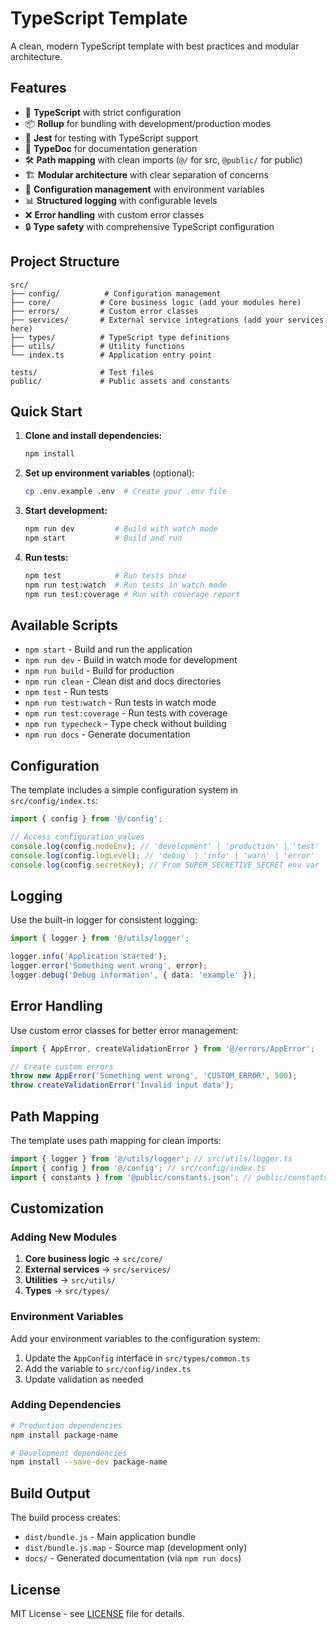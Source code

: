 # TypeScript Template

A clean, modern TypeScript template with best practices and modular architecture.

## Features

- 🚀 **TypeScript** with strict configuration
- 📦 **Rollup** for bundling with development/production modes
- 🧪 **Jest** for testing with TypeScript support
- 📝 **TypeDoc** for documentation generation
- 🛠️ **Path mapping** with clean imports (`@/` for src, `@public/` for public)
- 🏗️ **Modular architecture** with clear separation of concerns
- 🔧 **Configuration management** with environment variables
- 📊 **Structured logging** with configurable levels
- ❌ **Error handling** with custom error classes
- 🔒 **Type safety** with comprehensive TypeScript configuration

## Project Structure

```
src/
├── config/          # Configuration management
├── core/           # Core business logic (add your modules here)
├── errors/         # Custom error classes
├── services/       # External service integrations (add your services here)
├── types/          # TypeScript type definitions
├── utils/          # Utility functions
└── index.ts        # Application entry point

tests/              # Test files
public/             # Public assets and constants
```

## Quick Start

1. **Clone and install dependencies:**

   ```bash
   npm install
   ```

2. **Set up environment variables** (optional):

   ```bash
   cp .env.example .env  # Create your .env file
   ```

3. **Start development:**

   ```bash
   npm run dev         # Build with watch mode
   npm start           # Build and run
   ```

4. **Run tests:**
   ```bash
   npm test            # Run tests once
   npm run test:watch  # Run tests in watch mode
   npm run test:coverage # Run with coverage report
   ```

## Available Scripts

- `npm start` - Build and run the application
- `npm run dev` - Build in watch mode for development
- `npm run build` - Build for production
- `npm run clean` - Clean dist and docs directories
- `npm test` - Run tests
- `npm run test:watch` - Run tests in watch mode
- `npm run test:coverage` - Run tests with coverage
- `npm run typecheck` - Type check without building
- `npm run docs` - Generate documentation

## Configuration

The template includes a simple configuration system in `src/config/index.ts`:

```typescript
import { config } from '@/config';

// Access configuration values
console.log(config.nodeEnv); // 'development' | 'production' | 'test'
console.log(config.logLevel); // 'debug' | 'info' | 'warn' | 'error'
console.log(config.secretKey); // From SUPER_SECRETIVE_SECRET env var
```

## Logging

Use the built-in logger for consistent logging:

```typescript
import { logger } from '@/utils/logger';

logger.info('Application started');
logger.error('Something went wrong', error);
logger.debug('Debug information', { data: 'example' });
```

## Error Handling

Use custom error classes for better error management:

```typescript
import { AppError, createValidationError } from '@/errors/AppError';

// Create custom errors
throw new AppError('Something went wrong', 'CUSTOM_ERROR', 500);
throw createValidationError('Invalid input data');
```

## Path Mapping

The template uses path mapping for clean imports:

```typescript
import { logger } from '@/utils/logger'; // src/utils/logger.ts
import { config } from '@/config'; // src/config/index.ts
import { constants } from '@public/constants.json'; // public/constants.json
```

## Customization

### Adding New Modules

1. **Core business logic** → `src/core/`
2. **External services** → `src/services/`
3. **Utilities** → `src/utils/`
4. **Types** → `src/types/`

### Environment Variables

Add your environment variables to the configuration system:

1. Update the `AppConfig` interface in `src/types/common.ts`
2. Add the variable to `src/config/index.ts`
3. Update validation as needed

### Adding Dependencies

```bash
# Production dependencies
npm install package-name

# Development dependencies
npm install --save-dev package-name
```

## Build Output

The build process creates:

- `dist/bundle.js` - Main application bundle
- `dist/bundle.js.map` - Source map (development only)
- `docs/` - Generated documentation (via `npm run docs`)

## License

MIT License - see [LICENSE](LICENSE) file for details.
